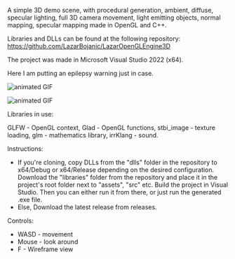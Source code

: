 A simple 3D demo scene, with procedural generation, ambient, diffuse, specular lighting, full 3D camera movement, light emitting objects, normal mapping, specular mapping made in OpenGL and C++.

Libraries and DLLs can be found at the following repository: https://github.com/LazarBojanic/LazarOpenGLEngine3D

The project was made in Microsoft Visual Studio 2022 (x64).

Here I am putting an epilepsy warning just in case.

![animated GIF](LazarOpenGLEngine3D-1.gif)

![animated GIF](LazarOpenGLEngine3D-2.gif)

Libraries in use:

GLFW - OpenGL context,
Glad - OpenGL functions,
stbi_image - texture loading,
glm - mathematics library,
irrKlang - sound.

Instructions:
- If you're cloning, copy DLLs from the "dlls" folder in the repository to x64/Debug or x64/Release depending on the desired configuration. Download the "libraries" folder from the repository and place it in the project's root folder next to "assets", "src" etc. Build the project in Visual Studio. Then you can either run it from there, or just run the generated .exe file.
- Else, Download the latest release from releases.

Controls:
- WASD - movement
- Mouse - look around
- F - Wireframe view